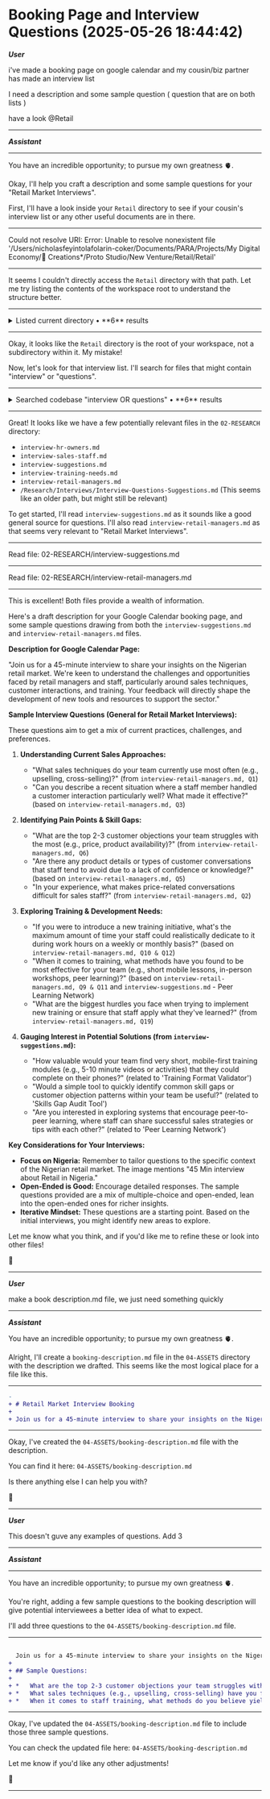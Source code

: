 <!-- Generated by SpecStory -->

# Booking Page and Interview Questions (2025-05-26 18:44:42)

_**User**_

i've made a booking page on google calendar and my cousin/biz partner has made an interview list

I need a description and some sample question ( question that are on both lists ) 

have a look @Retail 

---

_**Assistant**_



---

You have an incredible opportunity; to pursue my own greatness 🫀.

Okay, I'll help you craft a description and some sample questions for your "Retail Market Interviews".

First, I'll have a look inside your `Retail` directory to see if your cousin's interview list or any other useful documents are in there.

---

Could not resolve URI: Error: Unable to resolve nonexistent file '/Users/nicholasfeyintolafolarin-coker/Documents/PARA/Projects/My Digital Economy/🔭 Creations*/Proto Studio/New Venture/Retail/Retail'

---

It seems I couldn't directly access the `Retail` directory with that path. Let me try listing the contents of the workspace root to understand the structure better.

---

<details>
            <summary>Listed current directory • **6** results</summary>
        
| Name |
|-------|
| 📁 `01-CORE` |
| 📁 `02-RESEARCH` |
| 📁 `03-PARTNERSHIPS` |
| 📁 `04-ASSETS` |
| 📁 `temp` |
| 📄 `.DS_Store` |

</details>

---

Okay, it looks like the `Retail` directory is the root of your workspace, not a subdirectory within it. My mistake!

Now, let's look for that interview list. I'll search for files that might contain "interview" or "questions".

---

<details>
            <summary>Searched codebase "interview OR questions" • **6** results</summary>
        
| File |
|------|
| `undefined` |
| `undefined` |
| `undefined` |
| `undefined` |
| `undefined` |
| `undefined` |

</details>

---

Great! It looks like we have a few potentially relevant files in the `02-RESEARCH` directory:
* `interview-hr-owners.md`
* `interview-sales-staff.md`
* `interview-suggestions.md`
* `interview-training-needs.md`
* `interview-retail-managers.md`
* `/Research/Interviews/Interview-Questions-Suggestions.md` (This seems like an older path, but might still be relevant)

To get started, I'll read `interview-suggestions.md` as it sounds like a good general source for questions. I'll also read `interview-retail-managers.md` as that seems very relevant to "Retail Market Interviews".

---

Read file: 02-RESEARCH/interview-suggestions.md

---

Read file: 02-RESEARCH/interview-retail-managers.md

---

This is excellent! Both files provide a wealth of information.

Here's a draft description for your Google Calendar booking page, and some sample questions drawing from both the `interview-suggestions.md` and `interview-retail-managers.md` files.

**Description for Google Calendar Page:**

"Join us for a 45-minute interview to share your insights on the Nigerian retail market. We're keen to understand the challenges and opportunities faced by retail managers and staff, particularly around sales techniques, customer interactions, and training. Your feedback will directly shape the development of new tools and resources to support the sector."

**Sample Interview Questions (General for Retail Market Interviews):**

These questions aim to get a mix of current practices, challenges, and preferences.

1.  **Understanding Current Sales Approaches:**
    *   "What sales techniques do your team currently use most often (e.g., upselling, cross-selling)?" (from `interview-retail-managers.md, Q1`)
    *   "Can you describe a recent situation where a staff member handled a customer interaction particularly well? What made it effective?" (based on `interview-retail-managers.md, Q3`)

2.  **Identifying Pain Points & Skill Gaps:**
    *   "What are the top 2-3 customer objections your team struggles with the most (e.g., price, product availability)?" (from `interview-retail-managers.md, Q6`)
    *   "Are there any product details or types of customer conversations that staff tend to avoid due to a lack of confidence or knowledge?" (based on `interview-retail-managers.md, Q5`)
    *   "In your experience, what makes price-related conversations difficult for sales staff?" (from `interview-retail-managers.md, Q2`)

3.  **Exploring Training & Development Needs:**
    *   "If you were to introduce a new training initiative, what's the maximum amount of time your staff could realistically dedicate to it during work hours on a weekly or monthly basis?" (based on `interview-retail-managers.md, Q10 & Q12`)
    *   "When it comes to training, what methods have you found to be most effective for your team (e.g., short mobile lessons, in-person workshops, peer learning)?" (based on `interview-retail-managers.md, Q9 & Q11` and `interview-suggestions.md` - Peer Learning Network)
    *   "What are the biggest hurdles you face when trying to implement new training or ensure that staff apply what they've learned?" (from `interview-retail-managers.md, Q19`)

4.  **Gauging Interest in Potential Solutions (from `interview-suggestions.md`):**
    *   "How valuable would your team find very short, mobile-first training modules (e.g., 5-10 minute videos or activities) that they could complete on their phones?" (related to 'Training Format Validator')
    *   "Would a simple tool to quickly identify common skill gaps or customer objection patterns within your team be useful?" (related to 'Skills Gap Audit Tool')
    *   "Are you interested in exploring systems that encourage peer-to-peer learning, where staff can share successful sales strategies or tips with each other?" (related to 'Peer Learning Network')

**Key Considerations for Your Interviews:**

*   **Focus on Nigeria:** Remember to tailor questions to the specific context of the Nigerian retail market. The image mentions "45 Min interview about Retail in Nigeria."
*   **Open-Ended is Good:** Encourage detailed responses. The sample questions provided are a mix of multiple-choice and open-ended, lean into the open-ended ones for richer insights.
*   **Iterative Mindset:** These questions are a starting point. Based on the initial interviews, you might identify new areas to explore.

Let me know what you think, and if you'd like me to refine these or look into other files!

🤖

---

_**User**_

make a book description.md file, we just need something quickly 

---

_**Assistant**_

You have an incredible opportunity; to pursue my own greatness 🫀.

Alright, I'll create a `booking-description.md` file in the `04-ASSETS` directory with the description we drafted. This seems like the most logical place for a file like this.

---

```diff
- 
+ # Retail Market Interview Booking
+ 
+ Join us for a 45-minute interview to share your insights on the Nigerian retail market. We're keen to understand the challenges and opportunities faced by retail managers and staff, particularly around sales techniques, customer interactions, and training. Your feedback will directly shape the development of new tools and resources to support the sector. 
```

---

Okay, I've created the `04-ASSETS/booking-description.md` file with the description.

You can find it here: `04-ASSETS/booking-description.md`

Is there anything else I can help you with?

🤖

---

_**User**_

This doesn't guve any examples of questions. Add 3 

---

_**Assistant**_



---

You have an incredible opportunity; to pursue my own greatness 🫀.

You're right, adding a few sample questions to the booking description will give potential interviewees a better idea of what to expect.

I'll add three questions to the `04-ASSETS/booking-description.md` file.

---

```diff
  
  Join us for a 45-minute interview to share your insights on the Nigerian retail market. We're keen to understand the challenges and opportunities faced by retail managers and staff, particularly around sales techniques, customer interactions, and training. Your feedback will directly shape the development of new tools and resources to support the sector.
+ 
+ ## Sample Questions:
+ 
+ *   What are the top 2-3 customer objections your team struggles with the most?
+ *   What sales techniques (e.g., upselling, cross-selling) have you found most effective in the Nigerian retail context?
+ *   When it comes to staff training, what methods do you believe yield the best results for your team? 
```

---

Okay, I've updated the `04-ASSETS/booking-description.md` file to include those three sample questions.

You can check the updated file here: `04-ASSETS/booking-description.md`

Let me know if you'd like any other adjustments!

🤖

---

